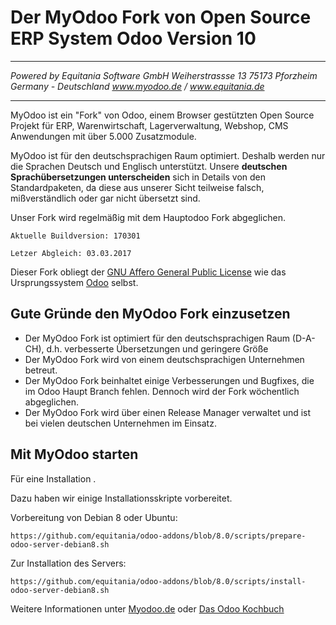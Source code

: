 # Der MyOdoo Fork von Open Source ERP System Odoo Version 10
----
*Powered by*
*Equitania Software GmbH* 
*Weiherstrassse 13* 
*75173 Pforzheim* 
*Germany - Deutschland* 
*www.myodoo.de / www.equitania.de* 

----


MyOdoo ist ein "Fork" von Odoo, einem Browser gestützten Open Source Projekt für ERP, Warenwirtschaft, Lagerverwaltung, Webshop, CMS Anwendungen mit über 5.000 Zusatzmodule.

MyOdoo ist für den deutschsprachigen Raum optimiert. Deshalb werden nur die Sprachen Deutsch und Englisch unterstützt.
Unsere **deutschen Sprachübersetzungen unterscheiden** sich in Details von den Standardpaketen, da diese aus unserer Sicht teilweise falsch, mißverständlich oder gar nicht übersetzt sind.

Unser Fork wird regelmäßig mit dem Hauptodoo Fork abgeglichen.

`Aktuelle Buildversion: 170301`

`Letzer Abgleich: 03.03.2017`

Dieser Fork obliegt der <a href="http://www.gnu.org/licenses/licenses.html">GNU Affero General Public License</a> wie das Ursprungssystem <a href="https://www.odoo.com">Odoo</a> selbst.

## Gute Gründe den MyOdoo Fork einzusetzen

- Der MyOdoo Fork ist optimiert für den deutschsprachigen Raum (D-A-CH), d.h. verbesserte Übersetzungen und geringere Größe
- Der MyOdoo Fork wird von einem deutschsprachigen Unternehmen betreut.
- Der MyOdoo Fork beinhaltet einige Verbesserungen und Bugfixes, die im Odoo Haupt Branch fehlen. Dennoch wird der Fork wöchentlich abgeglichen. 
- Der MyOdoo Fork wird über einen Release Manager verwaltet und ist bei vielen deutschen Unternehmen im Einsatz.


Mit MyOdoo starten 
-------------------------
Für eine Installation .

Dazu haben wir einige Installationsskripte vorbereitet.

Vorbereitung von Debian 8 oder Ubuntu:

	https://github.com/equitania/odoo-addons/blob/8.0/scripts/prepare-odoo-server-debian8.sh

Zur Installation des Servers:

	https://github.com/equitania/odoo-addons/blob/8.0/scripts/install-odoo-server-debian8.sh


Weitere Informationen unter <a href="https://www.myodoo.de">Myodoo.de</a>
oder <a href="https://leanpub.com/odoo-kochbuch">Das Odoo Kochbuch</a>
